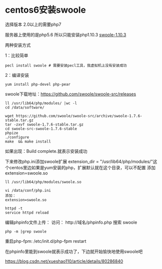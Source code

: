 # centos6安装swoole

选择版本 2.0以上的需要php7

服务器上使用的是php5.6 所以只能安装php1.10.3
[swoole-1.10.3](https://github.com/swoole/swoole-src/archive/v1.10.3.tar.gz)

两种安装方式

1：比较简单 
```
pecl install swoole # 需要安装pecl工具，我虚拟机上没有安装成功
```


 2：编译安装
```
yum install php-devel php-pear
```

swoole下载地址：https://github.com/swoole/swoole-src/releases 

```
ll /usr/lib64/php/modules/ |wc -l
cd /data/software/

wget https://github.com/swoole/swoole-src/archive/swoole-1.7.6-stable.tar.gz
tar -zxvf swoole-1.7.6-stable.tar.gz
cd swoole-src-swoole-1.7.6-stable
phpize 
./configure
make  && make install
```
如果出现：Build complete.就表示安装成功

下来修改php.ini添加swoole扩展
extension_dir = "/usr/lib64/php/modules/"这个centos里边如果是yum安装的php，扩展默认就在这个目录，可以不配置
   添加extension=swoole.so
```
ll /usr/lib64/php/modules/swoole.so 

vi /data/conf/php.ini
添加：
extension=swoole.so

httpd -t
service httpd reload
```

编辑phpinfo文件上传：
访问： http://域名/phpinfo.php
搜索 swoole
```
php -m |grep swoole
```

重启php-fpm:  /etc/init.d/php-fpm  restart

在phpinfo里能到swoole就表示成功了，下边就开始愉快地使用swoole吧



https://blog.csdn.net/xueshao110/article/details/80286840

